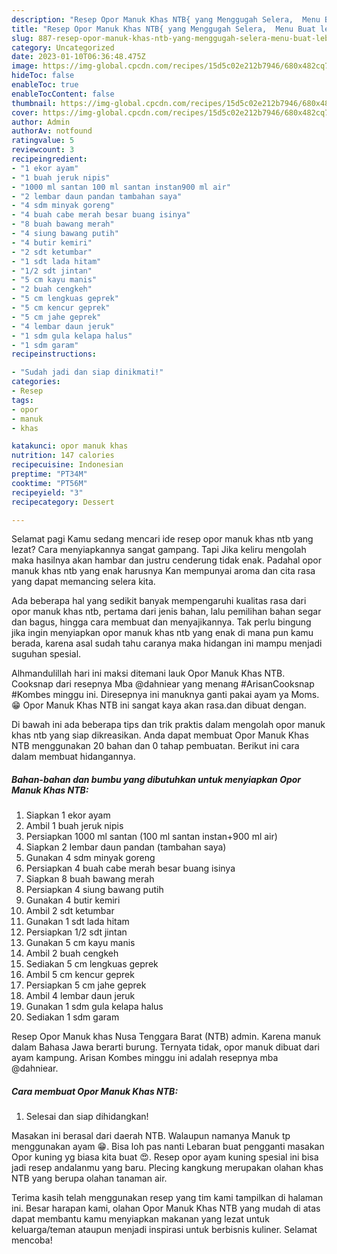 ```yaml
---
description: "Resep Opor Manuk Khas NTB{ yang Menggugah Selera,  Menu Buat lebaran"
title: "Resep Opor Manuk Khas NTB{ yang Menggugah Selera,  Menu Buat lebaran"
slug: 887-resep-opor-manuk-khas-ntb-yang-menggugah-selera-menu-buat-lebaran
category: Uncategorized
date: 2023-01-10T06:36:48.475Z
image: https://img-global.cpcdn.com/recipes/15d5c02e212b7946/680x482cq70/opor-manuk-khas-ntb-foto-resep-utama.jpg
hideToc: false
enableToc: true
enableTocContent: false
thumbnail: https://img-global.cpcdn.com/recipes/15d5c02e212b7946/680x482cq70/opor-manuk-khas-ntb-foto-resep-utama.jpg
cover: https://img-global.cpcdn.com/recipes/15d5c02e212b7946/680x482cq70/opor-manuk-khas-ntb-foto-resep-utama.jpg
author: Admin
authorAv: notfound
ratingvalue: 5
reviewcount: 3
recipeingredient:
- "1 ekor ayam"
- "1 buah jeruk nipis"
- "1000 ml santan 100 ml santan instan900 ml air"
- "2 lembar daun pandan tambahan saya"
- "4 sdm minyak goreng"
- "4 buah cabe merah besar buang isinya"
- "8 buah bawang merah"
- "4 siung bawang putih"
- "4 butir kemiri"
- "2 sdt ketumbar"
- "1 sdt lada hitam"
- "1/2 sdt jintan"
- "5 cm kayu manis"
- "2 buah cengkeh"
- "5 cm lengkuas geprek"
- "5 cm kencur geprek"
- "5 cm jahe geprek"
- "4 lembar daun jeruk"
- "1 sdm gula kelapa halus"
- "1 sdm garam"
recipeinstructions:

- "Sudah jadi dan siap dinikmati!"
categories:
- Resep
tags:
- opor
- manuk
- khas

katakunci: opor manuk khas 
nutrition: 147 calories
recipecuisine: Indonesian
preptime: "PT34M"
cooktime: "PT56M"
recipeyield: "3"
recipecategory: Dessert

---
```



Selamat pagi Kamu sedang mencari ide resep opor manuk khas ntb yang lezat? Cara menyiapkannya sangat gampang. Tapi Jika keliru mengolah maka hasilnya akan hambar dan justru cenderung tidak enak. Padahal opor manuk khas ntb yang enak harusnya Kan mempunyai aroma dan cita rasa yang dapat memancing selera kita.


Ada beberapa hal yang sedikit banyak mempengaruhi kualitas rasa dari opor manuk khas ntb, pertama dari jenis bahan, lalu pemilihan bahan segar dan bagus, hingga cara membuat dan menyajikannya. Tak perlu bingung jika ingin menyiapkan opor manuk khas ntb yang enak di mana pun kamu berada, karena asal sudah tahu caranya maka hidangan ini mampu menjadi suguhan spesial.

Alhmandulillah hari ini maksi ditemani lauk Opor Manuk Khas NTB. Cooksnap dari resepnya Mba @dahniear yang menang #ArisanCooksnap #Kombes minggu ini. Diresepnya ini manuknya ganti pakai ayam ya Moms.😁 Opor Manuk Khas NTB ini sangat kaya akan rasa.dan dibuat dengan.


Di bawah ini ada beberapa tips dan trik praktis dalam mengolah opor manuk khas ntb yang siap dikreasikan. Anda dapat membuat Opor Manuk Khas NTB menggunakan 20 bahan dan 0 tahap pembuatan. Berikut ini cara dalam membuat hidangannya.

<!--inarticleads1-->

##### Bahan-bahan dan bumbu yang dibutuhkan untuk menyiapkan Opor Manuk Khas NTB:

1. Siapkan 1 ekor ayam
1. Ambil 1 buah jeruk nipis
1. Persiapkan 1000 ml santan (100 ml santan instan+900 ml air)
1. Siapkan 2 lembar daun pandan (tambahan saya)
1. Gunakan 4 sdm minyak goreng
1. Persiapkan 4 buah cabe merah besar buang isinya
1. Siapkan 8 buah bawang merah
1. Persiapkan 4 siung bawang putih
1. Gunakan 4 butir kemiri
1. Ambil 2 sdt ketumbar
1. Gunakan 1 sdt lada hitam
1. Persiapkan 1/2 sdt jintan
1. Gunakan 5 cm kayu manis
1. Ambil 2 buah cengkeh
1. Sediakan 5 cm lengkuas geprek
1. Ambil 5 cm kencur geprek
1. Persiapkan 5 cm jahe geprek
1. Ambil 4 lembar daun jeruk
1. Gunakan 1 sdm gula kelapa halus
1. Sediakan 1 sdm garam


Resep Opor Manuk khas Nusa Tenggara Barat (NTB) admin. Karena manuk dalam Bahasa Jawa berarti burung. Ternyata tidak, opor manuk dibuat dari ayam kampung. Arisan Kombes minggu ini adalah resepnya mba @dahniear. 

<!--inarticleads2-->

##### Cara membuat Opor Manuk Khas NTB:


1. Selesai dan siap dihidangkan!

Masakan ini berasal dari daerah NTB. Walaupun namanya Manuk tp menggunakan ayam 😁. Bisa loh pas nanti Lebaran buat pengganti masakan Opor kuning yg biasa kita buat 😍. Resep opor ayam kuning spesial ini bisa jadi resep andalanmu yang baru. Plecing kangkung merupakan olahan khas NTB yang berupa olahan tanaman air. 

Terima kasih telah menggunakan resep yang tim kami tampilkan di halaman ini. Besar harapan kami, olahan Opor Manuk Khas NTB yang mudah di atas dapat membantu kamu menyiapkan makanan yang lezat untuk keluarga/teman ataupun menjadi inspirasi untuk berbisnis kuliner. Selamat mencoba!
